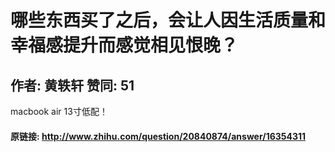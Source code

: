 # 哪些东西买了之后，会让人因生活质量和幸福感提升而感觉相见恨晚？
## 作者: 黄轶轩  赞同: 51
macbook air 13寸低配！

#### 原链接: http://www.zhihu.com/question/20840874/answer/16354311